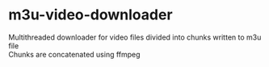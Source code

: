 # m3u-video-downloader

Multithreaded downloader for video files divided into chunks written to m3u file\
Chunks are concatenated using ffmpeg
